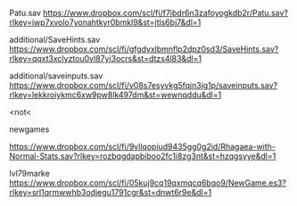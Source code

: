 Patu.sav
https://www.dropbox.com/scl/fi/f7ibdr6n3zafoyogkdb2r/Patu.sav?rlkey=iwp7xvolo7yonahtkyr0bmkl9&st=jtls6bj7&dl=1


additional/SaveHints.sav
https://www.dropbox.com/scl/fi/gfgdyxlbmnflp2dpz0sd3/SaveHints.sav?rlkey=qqxt3xclyztou0vl87yi3ocrs&st=dtzs4l83&dl=1


additional/saveinputs.sav
https://www.dropbox.com/scl/fi/v08s7esyvkg5fqjn3jg1p/saveinputs.sav?rlkey=lekkroiykmc6xw9pw8lk497dm&st=wewnqddu&dl=1

<not<

newgames 

https://www.dropbox.com/scl/fi/9vllqopiud9435gg0g2id/Rhagaea-with-Normal-Stats.sav?rlkey=rozbqgdapbiboo2fc1i8zg3nt&st=hzqgsyye&dl=1


lvl79marke
https://www.dropbox.com/scl/fi/05kuj9cq19qxmqcq6bqo9/NewGame.es3?rlkey=srl1qrmwwhb3odjegu1791cgr&st=dnwt6r9e&dl=1
